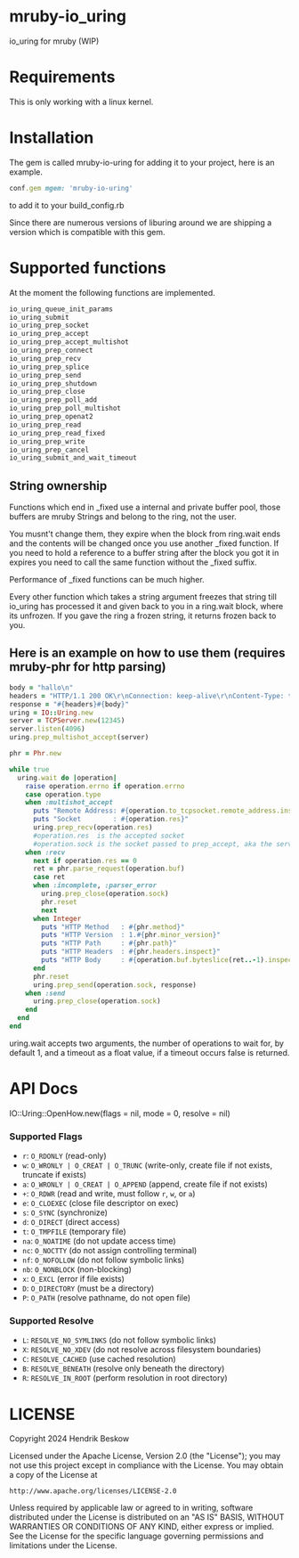 # mruby-io_uring

io_uring for mruby (WIP)

Requirements
============
This is only working with a linux kernel.

Installation
============
The gem is called mruby-io-uring for adding it to your project, here is an example.

```ruby
conf.gem mgem: 'mruby-io-uring'
```
to add it to your build_config.rb

Since there are numerous versions of liburing around we are shipping a version which is compatible with this gem.


Supported functions
===================

At the moment the following functions are implemented.
```c
io_uring_queue_init_params
io_uring_submit
io_uring_prep_socket
io_uring_prep_accept
io_uring_prep_accept_multishot
io_uring_prep_connect
io_uring_prep_recv
io_uring_prep_splice
io_uring_prep_send
io_uring_prep_shutdown
io_uring_prep_close
io_uring_prep_poll_add
io_uring_prep_poll_multishot
io_uring_prep_openat2
io_uring_prep_read
io_uring_prep_read_fixed
io_uring_prep_write
io_uring_prep_cancel
io_uring_submit_and_wait_timeout
```

String ownership
----------------

Functions which end in _fixed use a internal and private buffer pool, those buffers are mruby Strings and belong to the ring, not the user.

You musnt't change them, they expire when the block from ring.wait ends and the contents will be changed once you use another _fixed function.
If you need to hold a reference to a buffer string after the block you got it in expires you need to call the same function without the _fixed suffix.

Performance of _fixed functions can be much higher.

Every other function which takes a string argument freezes that string till io_uring has processed it and given back to you in a ring.wait block, where its unfrozen. If you gave the ring a frozen string, it returns frozen back to you.


Here is an example on how to use them (requires mruby-phr for http parsing)
-------------------------------------
```ruby
body = "hallo\n"
headers = "HTTP/1.1 200 OK\r\nConnection: keep-alive\r\nContent-Type: text/plain\r\nContent-Length: #{body.bytesize}\r\n\r\n"
response = "#{headers}#{body}"
uring = IO::Uring.new
server = TCPServer.new(12345)
server.listen(4096)
uring.prep_multishot_accept(server)

phr = Phr.new

while true
  uring.wait do |operation|
    raise operation.errno if operation.errno
    case operation.type
    when :multishot_accept
      puts "Remote Address: #{operation.to_tcpsocket.remote_address.inspect}"
      puts "Socket        : #{operation.res}"
      uring.prep_recv(operation.res)
      #operation.res  is the accepted socket
      #operation.sock is the socket passed to prep_accept, aka the server socket.
    when :recv
      next if operation.res == 0
      ret = phr.parse_request(operation.buf)
      case ret
      when :incomplete, :parser_error
        uring.prep_close(operation.sock)
        phr.reset
        next
      when Integer
        puts "HTTP Method   : #{phr.method}"
        puts "HTTP Version  : 1.#{phr.minor_version}"
        puts "HTTP Path     : #{phr.path}"
        puts "HTTP Headers  : #{phr.headers.inspect}"
        puts "HTTP Body     : #{operation.buf.byteslice(ret..-1).inspect}"
      end
      phr.reset
      uring.prep_send(operation.sock, response)
    when :send
      uring.prep_close(operation.sock)
    end
  end
end
```

uring.wait accepts two arguments, the number of operations to wait for, by default 1, and a timeout as a float value, if a timeout occurs false is returned.


API Docs
========

IO::Uring::OpenHow.new(flags = nil, mode = 0, resolve = nil)

### Supported Flags

- `r`: `O_RDONLY` (read-only)
- `w`: `O_WRONLY | O_CREAT | O_TRUNC` (write-only, create file if not exists, truncate if exists)
- `a`: `O_WRONLY | O_CREAT | O_APPEND` (append, create file if not exists)
- `+`: `O_RDWR` (read and write, must follow `r`, `w`, or `a`)
- `e`: `O_CLOEXEC` (close file descriptor on exec)
- `s`: `O_SYNC` (synchronize)
- `d`: `O_DIRECT` (direct access)
- `t`: `O_TMPFILE` (temporary file)
- `na`: `O_NOATIME` (do not update access time)
- `nc`: `O_NOCTTY` (do not assign controlling terminal)
- `nf`: `O_NOFOLLOW` (do not follow symbolic links)
- `nb`: `O_NONBLOCK` (non-blocking)
- `x`: `O_EXCL` (error if file exists)
- `D`: `O_DIRECTORY` (must be a directory)
- `P`: `O_PATH` (resolve pathname, do not open file)

### Supported Resolve

- `L`: `RESOLVE_NO_SYMLINKS` (do not follow symbolic links)
- `X`: `RESOLVE_NO_XDEV` (do not resolve across filesystem boundaries)
- `C`: `RESOLVE_CACHED` (use cached resolution)
- `B`: `RESOLVE_BENEATH` (resolve only beneath the directory)
- `R`: `RESOLVE_IN_ROOT` (perform resolution in root directory)


LICENSE
=======
Copyright 2024 Hendrik Beskow

Licensed under the Apache License, Version 2.0 (the "License");
you may not use this project except in compliance with the License.
You may obtain a copy of the License at

    http://www.apache.org/licenses/LICENSE-2.0

Unless required by applicable law or agreed to in writing, software
distributed under the License is distributed on an "AS IS" BASIS,
WITHOUT WARRANTIES OR CONDITIONS OF ANY KIND, either express or implied.
See the License for the specific language governing permissions and
limitations under the License.
